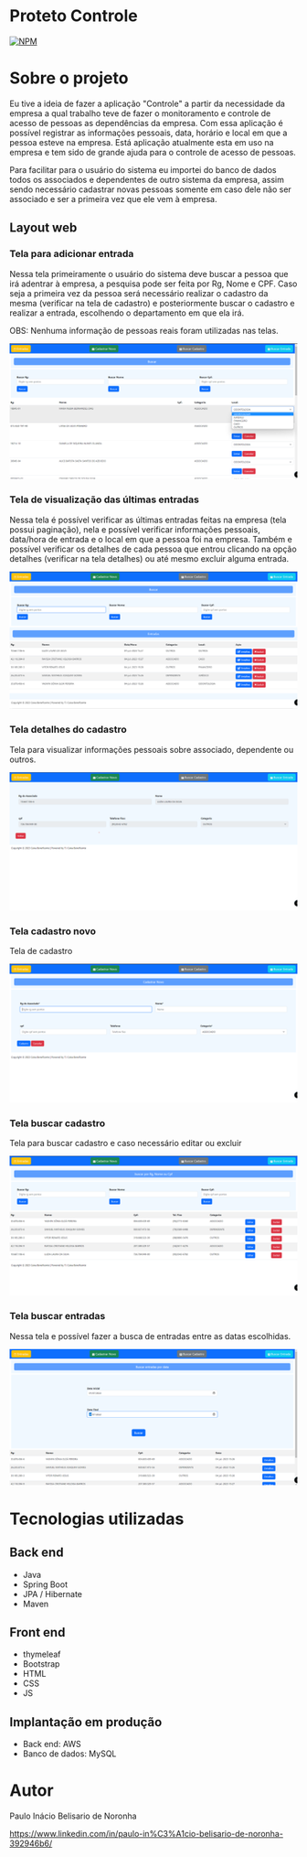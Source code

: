 # Proteto Controle
[![NPM](https://img.shields.io/npm/l/react)](https://github.com/pibelisario/controle/blob/master/LICENSE) 

# Sobre o projeto

Eu tive a ideia de fazer a aplicação "Controle" a partir da necessidade da empresa a qual trabalho teve de fazer o monitoramento e controle de acesso de pessoas
as dependências da empresa. Com essa aplicação é possível registrar as informações pessoais, data, horário e local em que a pessoa esteve na empresa. 
Está aplicação atualmente esta em uso na empresa e tem sido de grande ajuda para o controle de acesso de pessoas. 

Para facilitar para o usuário do sistema eu importei do banco de dados todos os associados e dependentes de outro sistema da empresa, assim sendo necessário 
cadastrar novas pessoas somente em caso dele não ser associado e ser a primeira vez que ele vem à empresa.

## Layout web

### Tela para adicionar entrada

Nessa tela primeiramente o usuário do sistema deve buscar a pessoa que irá adentrar à empresa, a pesquisa pode ser feita por Rg, Nome e CPF. Caso seja a primeira vez da pessoa será necessário realizar o cadastro da mesma (verificar na tela de cadastro) e posteriormente buscar o cadastro e realizar a entrada, escolhendo o departamento em que ela irá.

OBS: Nenhuma informação de pessoas reais foram utilizadas nas telas.

![web 0](https://github.com/pibelisario/controle/blob/dev1/assets/Tela%20Adicionar%20Entrada.png?raw=true) 

### Tela de visualização das últimas entradas

Nessa tela é possível verificar as últimas entradas feitas na empresa (tela possui paginação),
nela e possível verificar informações pessoais, data/hora de entrada e o local em que a pessoa foi na empresa. Também e possível verificar os detalhes de cada pessoa que entrou clicando na opção detalhes (verificar na tela detalhes) ou até mesmo excluir alguma entrada.

![web 1](https://github.com/pibelisario/controle/blob/dev1/assets/Tela%20de%20Entradas.png?raw=true) 

### Tela detalhes do cadastro

Tela para visualizar informações pessoais sobre associado, dependente ou outros.

![web 2](https://github.com/pibelisario/controle/blob/dev1/assets/Tela%20Detalhes.png?raw=true)

### Tela cadastro novo

Tela de cadastro

![web 3](https://github.com/pibelisario/controle/blob/dev1/assets/Tela%20de%20Cadastro.png?raw=true)

### Tela buscar cadastro

Tela para buscar cadastro e caso necessário editar ou excluir

![web 4](https://github.com/pibelisario/controle/blob/dev1/assets/Tela%20Buscar%20Cadastro.png?raw=true)

### Tela buscar entradas

Nessa tela e possível fazer a busca de entradas entre as datas escolhidas.

![web 5](https://github.com/pibelisario/controle/blob/dev1/assets/Tela%20Buscar%20Entradas.png?raw=true)


# Tecnologias utilizadas
## Back end
- Java
- Spring Boot
- JPA / Hibernate
- Maven
  
## Front end
- thymeleaf
- Bootstrap
- HTML
- CSS
- JS
  
## Implantação em produção
- Back end: AWS
- Banco de dados: MySQL

<!--
# Como executar o projeto

## Back end
Pré-requisitos: Java 11

```bash
# clonar repositório
git clone https://github.com/devsuperior/sds1-wmazoni

# entrar na pasta do projeto back end
cd backend

# executar o projeto
./mvnw spring-boot:run
```

## Front end web
Pré-requisitos: npm / yarn

```bash
# clonar repositório
git clone https://github.com/devsuperior/sds1-wmazoni

# entrar na pasta do projeto front end web
cd front-web

# instalar dependências
yarn install

# executar o projeto
yarn start
```
-->

# Autor

Paulo Inácio Belisario de Noronha

https://www.linkedin.com/in/paulo-in%C3%A1cio-belisario-de-noronha-392946b6/

